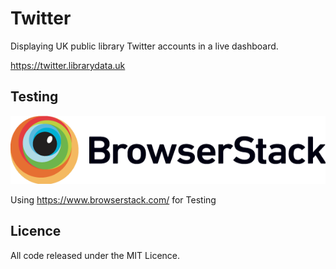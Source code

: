 # Twitter

Displaying UK public library Twitter accounts in a live dashboard.

https://twitter.librarydata.uk

## Testing

![BrowserStack](https://raw.githubusercontent.com/LibrariesHacked/twitter-librarydata/master/Browserstack-logo%402x.png)

Using https://www.browserstack.com/ for Testing

## Licence

All code released under the MIT Licence.